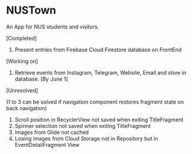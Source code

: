 # NUSTown

An App for NUS students and visitors.

[Completed]
1. Present entries from Firebase Cloud Firestore database on FrontEnd

[Working on]
1. Retrieve events from Instagram, Telegram, Website, Email and store in database. [By June 1] 

[Unresolved]

(1 to 3 can be solved if navigation component restores fragment state on back navigation)
1. Scroll position in RecyclerView not saved when exiting TitleFragment
2. Spinner selection not saved when exiting TitleFragment
3. Images from Glide not cached
4. Loaing images from Cloud Storage not in Repository but in EventDetailFragment View
